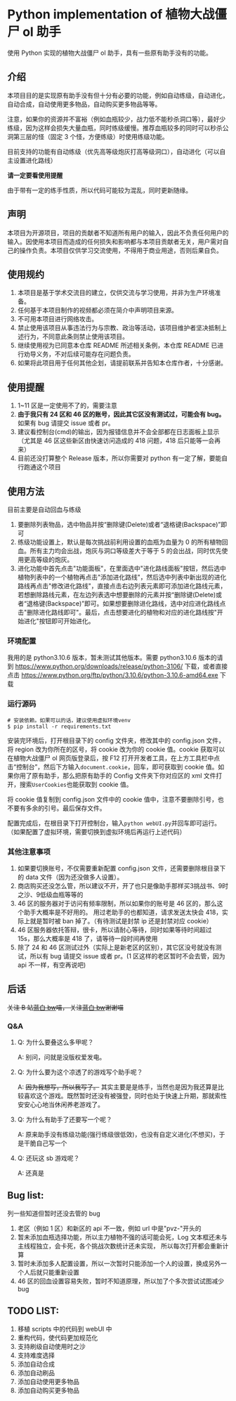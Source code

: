 # Python implementation of 植物大战僵尸 ol 助手

使用 Python 实现的植物大战僵尸 ol 助手，具有一些原有助手没有的功能。

## 介绍

本项目目的是实现原有助手没有但十分有必要的功能，例如自动练级，自动进化，自动合成，自动使用更多物品，自动购买更多物品等等。

注意，如果你的资源并不富裕（例如血瓶较少，战力低不能秒杀洞口等），最好少练级，因为这样会损失大量血瓶，同时练级缓慢。推荐血瓶较多的同时可以秒杀公洞第三层的怪（固定 3 个怪，方便练级）时使用练级功能。

目前支持的功能有自动练级（优先高等级炮灰打高等级洞口），自动进化（可以自主设置进化路线）

**请一定要看使用提醒**

由于带有一定的练手性质，所以代码可能较为混乱，同时更新随缘。

## 声明

本项目为开源项目，项目的贡献者不知道所有用户的输入，因此不负责任何用户的输入。因使用本项目而造成的任何损失和影响都与本项目贡献者无关，用户需对自己的操作负责。本项目仅供学习交流使用，不得用于商业用途，否则后果自负。

## 使用规约

1.  本项目是基于学术交流目的建立，仅供交流与学习使用，并非为生产环境准备。
2.  任何基于本项目制作的视频都必须在简介中声明项目来源。
3.  不可用本项目进行网络攻击。
4.  禁止使用该项目从事违法行为与宗教、政治等活动，该项目维护者坚决抵制上述行为，不同意此条则禁止使用该项目。
5.  继续使用视为已同意本仓库 README 所述相关条例，本仓库 README 已进行劝导义务，不对后续可能存在问题负责。
6.  如果将此项目用于任何其他企划，请提前联系并告知本仓库作者，十分感谢。

## 使用提醒

1.  1~11 区是一定使用不了的，需要注意
2.  **由于我只有 24 区和 46 区的账号，因此其它区没有测试过，可能会有 bug。** 如果有 bug 请提交 issue 或者 pr。
3.  建议看控制台(cmd)的输出，因为报错信息并不会全部都在日志面板上显示（尤其是 46 区这些新区由快速访问造成的 418 问题，418 后只能等一会再来）
4.  目前还没打算整个 Release 版本，所以你需要对 python 有一定了解，要能自行跑通这个项目

## 使用方法

目前主要是自动回血与练级

1.  要删除列表物品，选中物品并按“删除键(Delete)或者“退格键(Backspace)”即可
2.  练级功能设置上，默认是每次挑战前利用设置的血瓶为血量为 0 的所有植物回血。所有主力均会出战，炮灰与洞口等级差大于等于 5 的会出战，同时优先使用更高等级的炮灰。
3.  进化功能中首先点击"功能面板"，在里面选中"进化路线面板"按钮，然后选中植物列表中的一个植物再点击"添加进化路线"，然后选中列表中新出现的进化路线再点击"修改进化路线"，直接点击右边列表元素即可添加进化路线元素，若想删除路线元素，在左边列表选中想要删除的元素并按“删除键(Delete)或者“退格键(Backspace)”即可。如果想要删除进化路线，选中对应进化路线点击"删除进化路线即可"。最后，点击想要进化的植物和对应的进化路线按"开始进化"按钮即可开始进化。

### 环境配置

我用的是 python3.10.6 版本，暂未测试其他版本。需要 python3.10.6 版本的请到 https://www.python.org/downloads/release/python-3106/ 下载，或者直接点击 https://www.python.org/ftp/python/3.10.6/python-3.10.6-amd64.exe 下载

### 运行源码

```shell
# 安装依赖。如果可以的话，建议使用虚拟环境venv
$ pip install -r requirements.txt
```

安装完环境后，打开根目录下的 config 文件夹，修改其中的 config.json 文件，将 region 改为你所在的区号，将 cookie 改为你的 cookie 值。cookie 获取可以在植物大战僵尸 ol 网页版登录后，按 F12 打开开发者工具，在上方工具栏中点击“控制台”，然后下方输入`document.cookie`，回车，即可获取到 cookie 值。如果你用了原有助手，那么把原有助手的 Config 文件夹下你对应区的 xml 文件打开，搜索`UserCookies`也能获取到 cookie 值。

将 cookie 值复制到 config.json 文件中的 cookie 值中，注意不要删除引号，也不要有多余的引号。最后保存文件。

配置完成后，在根目录下打开控制台，输入`python webUI.py`并回车即可运行。（如果配置了虚拟环境，需要切换到虚拟环境后再运行上述代码）

### 其他注意事项

1.  如果要切换账号，不仅需要重新配置 config.json 文件，还需要删除根目录下的 data 文件（因为还没做多人设置）。
2.  商店购买还没怎么管，所以建议不开，开了也只是像助手那样买3挑战书、9时之沙、9低级血瓶等等的
2.  46 区的服务器对于访问有频率限制，所以如果你的账号是 46 区的，那么这个助手大概率是不好用的。
    用过老助手的也都知道，请求发送太快会 418，实际上就是暂时被 ban 掉了。（有待测试是封禁 ip 还是封禁对应 cookie）
3.  46 区服务器依托答辩，很卡，所以请耐心等待，同时如果等待时间超过 15s，那么大概率是 418 了，请等待一段时间再使用
4.  除了 24 和 46 区测试过外（实际上是新老区的区别），其它区没号就没有测试，所以有 bug 请提交 issue 或者 pr。(1 区这样的老区暂时不会去管，因为 api 不一样，有空再说吧)

## 后话

~~关注 B 站[蓝白 bw](https://space.bilibili.com/107433411)喵， 关注[蓝白 bw](https://space.bilibili.com/107433411)谢谢喵~~

### Q&A

1.  Q: 为什么要叠这么多甲呢？

    A: 别问，问就是没版权爱发电。

2.  Q: 为什么要为这个凉透了的游戏写个助手呢？

    A: ~~因为我想写，所以我写了。~~ 其实主要是是练手，当然也是因为我还算是比较喜欢这个游戏。既然暂时还没有被强登，同时也处于快速上升期，那就索性安安心心地当休闲养老游戏了。

3.  Q: 为什么有助手了还要写一个呢？

    A: 原来助手没有练级功能(强行练级很低效)，也没有自定义进化(不想买)，于是干脆自己写一个

4.  Q: 还玩这 sb 游戏呢？

    A: 还真是

## Bug list:

列一些知道但暂时还没去管的 bug

1.  老区（例如 1 区）和新区的 api 不一致，例如 url 中是"pvz-"开头的
2.  暂未添加血瓶选择功能，所以主力植物不强的话可能会死，Log 文本框还未与主线程独立，会卡死，各个挑战次数统计还未实现，
    所以每次打开都会重新计算
3.  暂时未添加多人配置设置，所以一次暂时只能添加一个人的设置，换成另外一个人后就只能重新设置
4.  46 区的回血设置容易失败，暂时不知道原理，所以加了个多次尝试试图减少 bug

## TODO LIST:

1.  移植 scripts 中的代码到 webUI 中
2.  重构代码，使代码更加规范化
3.  支持刷级自动使用时之沙
4.  支持难度选择
5.  添加自动合成
6.  添加自动刷品
7.  添加自动使用更多物品
8.  添加自动购买更多物品
